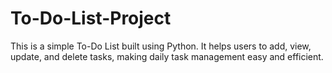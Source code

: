 # To-Do-List-Project
This is a simple To-Do List built using Python. It helps users to add, view, update, and delete tasks, making daily task management easy and efficient. 
